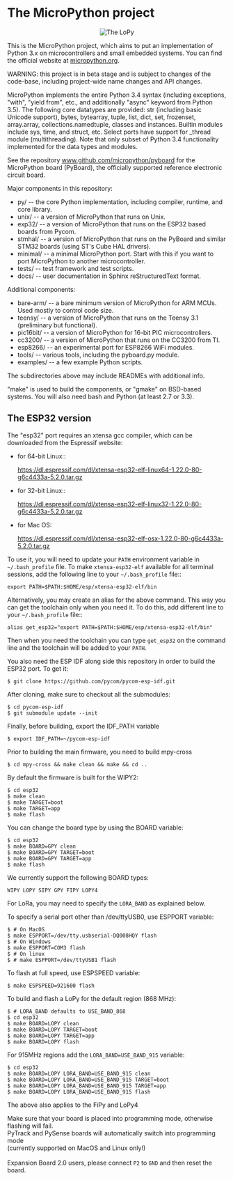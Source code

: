 The MicroPython project
=======================
<p align="center">
  <img src="https://raw.githubusercontent.com/pycom/LoPy/master/images/LopySide.jpg" alt="The LoPy"/>
</p>

This is the MicroPython project, which aims to put an implementation
of Python 3.x on microcontrollers and small embedded systems.
You can find the official website at [micropython.org](http://www.micropython.org).

WARNING: this project is in beta stage and is subject to changes of the
code-base, including project-wide name changes and API changes.

MicroPython implements the entire Python 3.4 syntax (including exceptions,
"with", "yield from", etc., and additionally "async" keyword from Python 3.5).
The following core datatypes are provided: str (including basic Unicode
support), bytes, bytearray, tuple, list, dict, set, frozenset, array.array,
collections.namedtuple, classes and instances. Builtin modules include sys,
time, and struct, etc. Select ports have support for _thread module
(multithreading). Note that only subset of Python 3.4 functionality
implemented for the data types and modules.

See the repository www.github.com/micropython/pyboard for the MicroPython
board (PyBoard), the officially supported reference electronic circuit board.

Major components in this repository:
- py/ -- the core Python implementation, including compiler, runtime, and
  core library.
- unix/ -- a version of MicroPython that runs on Unix.
- exp32/ -- a version of MicroPython that runs on the ESP32 based boards from Pycom.
- stmhal/ -- a version of MicroPython that runs on the PyBoard and similar
  STM32 boards (using ST's Cube HAL drivers).
- minimal/ -- a minimal MicroPython port. Start with this if you want
  to port MicroPython to another microcontroller.
- tests/ -- test framework and test scripts.
- docs/ -- user documentation in Sphinx reStructuredText format.

Additional components:
- bare-arm/ -- a bare minimum version of MicroPython for ARM MCUs. Used
  mostly to control code size.
- teensy/ -- a version of MicroPython that runs on the Teensy 3.1
  (preliminary but functional).
- pic16bit/ -- a version of MicroPython for 16-bit PIC microcontrollers.
- cc3200/ -- a version of MicroPython that runs on the CC3200 from TI.
- esp8266/ -- an experimental port for ESP8266 WiFi modules.
- tools/ -- various tools, including the pyboard.py module.
- examples/ -- a few example Python scripts.

The subdirectories above may include READMEs with additional info.

"make" is used to build the components, or "gmake" on BSD-based systems.
You will also need bash and Python (at least 2.7 or 3.3).

The ESP32 version
-----------------

The "esp32" port requires an xtensa gcc compiler, which can be downloaded from
the Espressif website:

- for 64-bit Linux::

    https://dl.espressif.com/dl/xtensa-esp32-elf-linux64-1.22.0-80-g6c4433a-5.2.0.tar.gz

- for 32-bit Linux::

    https://dl.espressif.com/dl/xtensa-esp32-elf-linux32-1.22.0-80-g6c4433a-5.2.0.tar.gz

- for Mac OS:

    https://dl.espressif.com/dl/xtensa-esp32-elf-osx-1.22.0-80-g6c4433a-5.2.0.tar.gz

To use it, you will need to update your ``PATH`` environment variable in ``~/.bash_profile`` file. To make ``xtensa-esp32-elf`` available for all terminal sessions, add the following line to your ``~/.bash_profile`` file::

    export PATH=$PATH:$HOME/esp/xtensa-esp32-elf/bin

Alternatively, you may create an alias for the above command. This way you can get the toolchain only when you need it. To do this, add different line to your ``~/.bash_profile`` file::

    alias get_esp32="export PATH=$PATH:$HOME/esp/xtensa-esp32-elf/bin"

Then when you need the toolchain you can type ``get_esp32`` on the command line and the toolchain will be added to your ``PATH``.

You also need the ESP IDF along side this repository in order to build the ESP32 port.
To get it:

    $ git clone https://github.com/pycom/pycom-esp-idf.git

After cloning, make sure to checkout all the submodules:

    $ cd pycom-esp-idf
    $ git submodule update --init

Finally, before building, export the IDF_PATH variable

    $ export IDF_PATH=~/pycom-esp-idf

Prior to building the main firmware, you need to build mpy-cross

	$ cd mpy-cross && make clean && make && cd ..

By default the firmware is built for the WIPY2:

    $ cd esp32
    $ make clean
    $ make TARGET=boot
    $ make TARGET=app
    $ make flash
    
You can change the board type by using the BOARD variable:

    $ cd esp32
    $ make BOARD=GPY clean
    $ make BOARD=GPY TARGET=boot
    $ make BOARD=GPY TARGET=app
    $ make flash

We currently support the following BOARD types:

	WIPY LOPY SIPY GPY FIPY LOPY4

For LoRa, you may need to specify the `LORA_BAND` as explained below.

To specify a serial port other than /dev/ttyUSB0, use ESPPORT variable:

    $ # On MacOS
    $ make ESPPORT=/dev/tty.usbserial-DQ008HQY flash
    $ # On Windows
    $ make ESPPORT=COM3 flash
    $ # On linux
    $ # make ESPPORT=/dev/ttyUSB1 flash

To flash at full speed, use ESPSPEED variable:

	$ make ESPSPEED=921600 flash

To build and flash a LoPy for the default region (868 MHz):

    $ # LORA_BAND defaults to USE_BAND_868
    $ cd esp32
    $ make BOARD=LOPY clean
    $ make BOARD=LOPY TARGET=boot
    $ make BOARD=LOPY TARGET=app
    $ make BOARD=LOPY flash


For 915MHz regions add the `LORA_BAND=USE_BAND_915` variable:

    $ cd esp32
    $ make BOARD=LOPY LORA_BAND=USE_BAND_915 clean
    $ make BOARD=LOPY LORA_BAND=USE_BAND_915 TARGET=boot
    $ make BOARD=LOPY LORA_BAND=USE_BAND_915 TARGET=app
    $ make BOARD=LOPY LORA_BAND=USE_BAND_915 flash

The above also applies to the FiPy and LoPy4

Make sure that your board is placed into programming mode, otherwise flashing will fail.<br>
PyTrack and PySense boards will automatically switch into programming mode<br>
(currently supported on MacOS and Linux only!)<br><br>
Expansion Board 2.0 users, please connect ``P2`` to ``GND`` and then reset the board.
